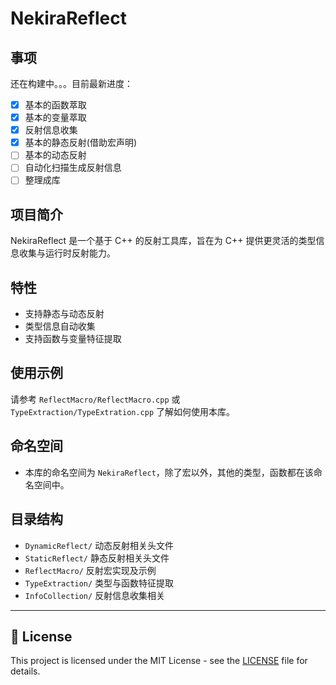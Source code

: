 # NekiraReflect

## 事项

还在构建中。。。目前最新进度：

- [x] 基本的函数萃取
- [x] 基本的变量萃取
- [x] 反射信息收集
- [x] 基本的静态反射(借助宏声明)
- [ ] 基本的动态反射
- [ ] 自动化扫描生成反射信息
- [ ] 整理成库

## 项目简介

NekiraReflect 是一个基于 C++ 的反射工具库，旨在为 C++ 提供更灵活的类型信息收集与运行时反射能力。

## 特性

- 支持静态与动态反射
- 类型信息自动收集
- 支持函数与变量特征提取

## 使用示例

请参考 `ReflectMacro/ReflectMacro.cpp` 或 `TypeExtraction/TypeExtration.cpp` 了解如何使用本库。

## 命名空间

- 本库的命名空间为 `NekiraReflect`，除了宏以外，其他的类型，函数都在该命名空间中。

## 目录结构

- `DynamicReflect/` 动态反射相关头文件
- `StaticReflect/` 静态反射相关头文件
- `ReflectMacro/` 反射宏实现及示例
- `TypeExtraction/` 类型与函数特征提取
- `InfoCollection/` 反射信息收集相关

---

## 📜 License

This project is licensed under the MIT License - see the [LICENSE](./LICENSE) file for details.
